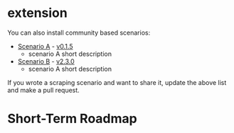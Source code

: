 # extension

You can also install community based scenarios:
- [Scenario A](https://github.com/a1sabau/scenarioA) - [v0.1.5](https://registry.npmjs.org/scenario-a/0.1.5)
  - scenario A short description
- [Scenario B](https://github.com/a1sabau/scenarioB) - [v2.3.0](https://registry.npmjs.org/scenario-b/2.3.0)
  - scenario A short description

If you wrote a scraping scenario and want to share it, update the above list and make a pull request.

# Short-Term Roadmap
